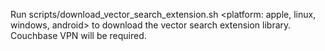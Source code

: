 Run scripts/download_vector_search_extension.sh <platform: apple, linux, windows, android> to download the vector search extension library. Couchbase VPN will be required.